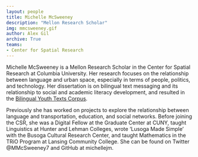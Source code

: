 ```yaml
---
layout: people
title: Michelle McSweeney
description: "Mellon Research Scholar"
img: mmcsweeney.gif
author: Alex Gil
archive: True
teams:
- Center for Spatial Research
---
```


Michelle McSweeney is a Mellon Research Scholar in the Center for Spatial Research at Columbia University. Her research focuses on the relationship between language and urban space, especially in terms of people, politics, and technology. Her dissertation is on bilingual text messaging and its relationship to social and academic literacy development, and resulted in the [Bilingual Youth Texts Corpus](http://www.byts.commons.gc.cuny.edu). 

Previously she has worked on projects to explore the relationship between language and transportation, education, and social networks. Before joining the CSR, she was a Digital Fellow at the Graduate Center at CUNY, taught Linguistics at Hunter and Lehman Colleges, wrote ‘Lusoga Made Simple’ with the Busoga Cultural Research Center, and taught Mathematics in the TRiO Program at Lansing Community College. She can be found on Twitter @MMcSweeney7 and GitHub at michellejm.